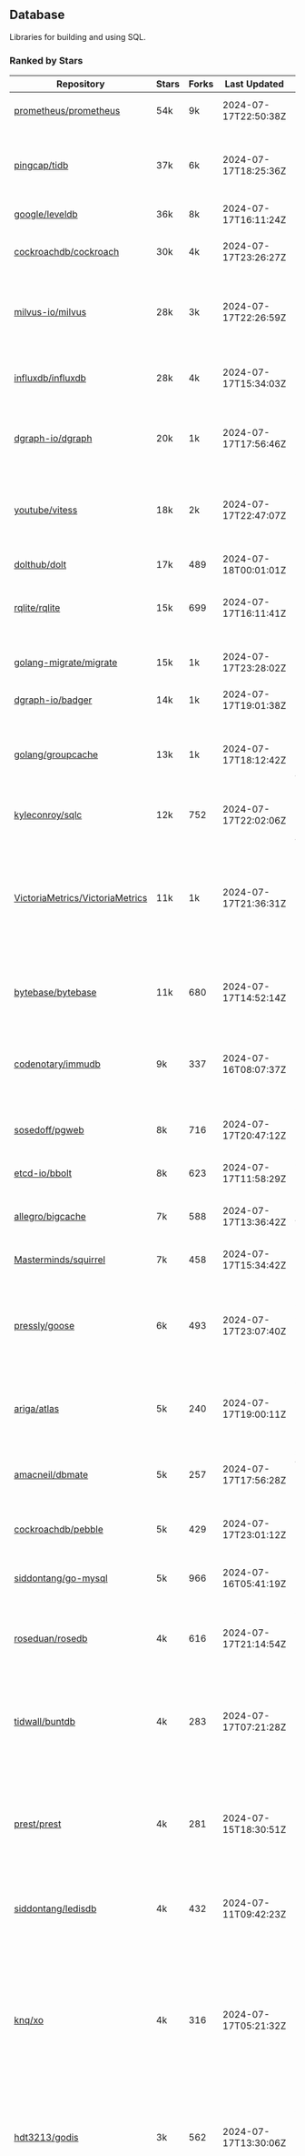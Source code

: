 ## Database

Libraries for building and using SQL.

### Ranked by Stars

| Repository | Stars | Forks | Last Updated | Description | 
|------------|-------|-------|--------------|-------------|
| [prometheus/prometheus](https://github.com/prometheus/prometheus) | 54k | 9k | 2024-07-17T22:50:38Z |  Monitoring system and time series database. |
| [pingcap/tidb](https://github.com/pingcap/tidb) | 37k | 6k | 2024-07-17T18:25:36Z |  TiDB is a distributed SQL database. Inspired by the design of Google F1. |
| [google/leveldb](https://github.com/google/leveldb) | 36k | 8k | 2024-07-17T16:11:24Z | key/value database in Go. |
| [cockroachdb/cockroach](https://github.com/cockroachdb/cockroach) | 30k | 4k | 2024-07-17T23:26:27Z |  Scalable, Geo-Replicated, Transactional Datastore. |
| [milvus-io/milvus](https://github.com/milvus-io/milvus) | 28k | 3k | 2024-07-17T22:26:59Z |  Milvus is a vector database for embedding management, analytics and search. |
| [influxdb/influxdb](https://github.com/influxdb/influxdb) | 28k | 4k | 2024-07-17T15:34:03Z |  Scalable datastore for metrics, events, and real-time analytics. |
| [dgraph-io/dgraph](https://github.com/dgraph-io/dgraph) | 20k | 1k | 2024-07-17T17:56:46Z |  Scalable, Distributed, Low Latency, High Throughput Graph Database. |
| [youtube/vitess](https://github.com/youtube/vitess) | 18k | 2k | 2024-07-17T22:47:07Z |  vitess provides servers and tools which facilitate scaling of MySQL databases for large scale web services. |
| [dolthub/dolt](https://github.com/dolthub/dolt) | 17k | 489 | 2024-07-18T00:01:01Z |  Dolt – It's Git for Data. |
| [rqlite/rqlite](https://github.com/rqlite/rqlite) | 15k | 699 | 2024-07-17T16:11:41Z |  The lightweight, distributed, relational database built on SQLite. |
| [golang-migrate/migrate](https://github.com/golang-migrate/migrate) | 15k | 1k | 2024-07-17T23:28:02Z |  Database migrations. CLI and Golang library. |
| [dgraph-io/badger](https://github.com/dgraph-io/badger) | 14k | 1k | 2024-07-17T19:01:38Z |  Fast key-value store in Go. |
| [golang/groupcache](https://github.com/golang/groupcache) | 13k | 1k | 2024-07-17T18:12:42Z |  Groupcache is a caching and cache-filling library, intended as a replacement for memcached in many cases. |
| [kyleconroy/sqlc](https://github.com/kyleconroy/sqlc) | 12k | 752 | 2024-07-17T22:02:06Z |  Generate type-safe code from SQL. |
| [VictoriaMetrics/VictoriaMetrics](https://github.com/VictoriaMetrics/VictoriaMetrics) | 11k | 1k | 2024-07-17T21:36:31Z |  fast, resource-effective and scalable open source time series database. May be used as long-term remote storage for Prometheus. Supports PromQL. |
| [bytebase/bytebase](https://github.com/bytebase/bytebase) | 11k | 680 | 2024-07-17T14:52:14Z |  Safe database schema change and version control for DevOps teams. |
| [codenotary/immudb](https://github.com/codenotary/immudb) | 9k | 337 | 2024-07-16T08:07:37Z |  immudb is a lightweight, high-speed immutable database for systems and applications written in Go. |
| [sosedoff/pgweb](https://github.com/sosedoff/pgweb) | 8k | 716 | 2024-07-17T20:47:12Z |  Web-based PostgreSQL database browser. |
| [etcd-io/bbolt](https://github.com/etcd-io/bbolt) | 8k | 623 | 2024-07-17T11:58:29Z |  An embedded key/value database for Go. |
| [allegro/bigcache](https://github.com/allegro/bigcache) | 7k | 588 | 2024-07-17T13:36:42Z |  Efficient key/value cache for gigabytes of data. |
| [Masterminds/squirrel](https://github.com/Masterminds/squirrel) | 7k | 458 | 2024-07-17T15:34:42Z |  Go library that helps you build SQL queries. |
| [pressly/goose](https://github.com/pressly/goose) | 6k | 493 | 2024-07-17T23:07:40Z |  Database migration tool. You can manage your database's evolution by creating incremental SQL or Go scripts. |
| [ariga/atlas](https://github.com/ariga/atlas) | 5k | 240 | 2024-07-17T19:00:11Z |  A Database Toolkit. A CLI designed to help companies better work with their data. |
| [amacneil/dbmate](https://github.com/amacneil/dbmate) | 5k | 257 | 2024-07-17T17:56:28Z |  A lightweight, framework-agnostic database migration tool. |
| [cockroachdb/pebble](https://github.com/cockroachdb/pebble) | 5k | 429 | 2024-07-17T23:01:12Z |  RocksDB/LevelDB inspired key-value database in Go. |
| [siddontang/go-mysql](https://github.com/siddontang/go-mysql) | 5k | 966 | 2024-07-16T05:41:19Z |  Go toolset to handle MySQL protocol and replication. |
| [roseduan/rosedb](https://github.com/roseduan/rosedb) | 4k | 616 | 2024-07-17T21:14:54Z |  An embedded k-v database based on LSM+WAL, supports string, list, hash, set, zset. |
| [tidwall/buntdb](https://github.com/tidwall/buntdb) | 4k | 283 | 2024-07-17T07:21:28Z |  Fast, embeddable, in-memory key/value database for Go with custom indexing and spatial support. |
| [prest/prest](https://github.com/prest/prest) | 4k | 281 | 2024-07-15T18:30:51Z |  Simplify and accelerate development, ⚡ instant, realtime, high-performance on any Postgres application, existing or new. |
| [siddontang/ledisdb](https://github.com/siddontang/ledisdb) | 4k | 432 | 2024-07-11T09:42:23Z |  Ledisdb is a high performance NoSQL like Redis based on LevelDB. |
| [knq/xo](https://github.com/knq/xo) | 4k | 316 | 2024-07-17T05:21:32Z |  Generate idiomatic Go code for databases based on existing schema definitions or custom queries supporting PostgreSQL, MySQL, SQLite, Oracle, and Microsoft SQL Server. |
| [hdt3213/godis](https://github.com/hdt3213/godis) | 3k | 562 | 2024-07-17T13:30:06Z |  A Golang implemented high-performance Redis server and cluster. |
| [xujiajun/nutsdb](https://github.com/xujiajun/nutsdb) | 3k | 330 | 2024-07-17T17:49:18Z |  Nutsdb is a simple, fast, embeddable, persistent key/value store written in pure Go. It supports fully serializable transactions and many data structures such as list, set, sorted set. |
| [rubenv/sql-migrate](https://github.com/rubenv/sql-migrate) | 3k | 268 | 2024-07-17T19:52:16Z |  Database migration tool. Allows embedding migrations into the application using go-bindata. |
| [lindb/lindb](https://github.com/lindb/lindb) | 3k | 278 | 2024-07-17T21:14:21Z |  LinDB is a scalable, high performance, high availability distributed time series database. |
| [HouzuoGuo/tiedot](https://github.com/HouzuoGuo/tiedot) | 3k | 260 | 2024-07-10T01:36:43Z |  Your NoSQL database powered by Golang. |
| [bluele/gcache](https://github.com/bluele/gcache) | 3k | 268 | 2024-07-17T03:40:40Z |  Cache library with support for expirable Cache, LFU, LRU and ARC. |
| [eko/gocache](https://github.com/eko/gocache) | 2k | 193 | 2024-07-15T02:04:27Z |  A complete Go cache library with multiple stores (memory, memcache, redis, ...), chainable, loadable, metrics cache and more. |
| [doug-martin/goqu](https://github.com/doug-martin/goqu) | 2k | 204 | 2024-07-17T14:32:10Z |  Idiomatic SQL builder and query library. |
| [go-jet/jet](https://github.com/go-jet/jet) | 2k | 112 | 2024-07-17T05:29:04Z |  Framework for writing type-safe SQL queries in Go, with ability to easily convert database query result into desired arbitrary object structure. |
| [muesli/cache2go](https://github.com/muesli/cache2go) | 2k | 517 | 2024-07-15T05:17:12Z |  In-memory key:value cache which supports automatic invalidation based on timeouts. |
| [VictoriaMetrics/fastcache](https://github.com/VictoriaMetrics/fastcache) | 2k | 175 | 2024-07-16T09:31:46Z |  fast thread-safe inmemory cache for big number of entries. Minimizes GC overhead. |
| [flower-corp/lotusdb](https://github.com/flower-corp/lotusdb) | 2k | 176 | 2024-07-15T19:22:02Z |  Fast k/v database compatible with lsm and b+tree. |
| [didi/gendry](https://github.com/didi/gendry) | 2k | 191 | 2024-07-16T02:21:55Z |  Non-invasive SQL builder and powerful data binder. |
| [maypok86/otter](https://github.com/maypok86/otter) | 2k | 38 | 2024-07-17T18:39:51Z |  A high performance lockless cache for Go. Many times faster than Ristretto and friends. |
| [CovenantSQL/CovenantSQL](https://github.com/CovenantSQL/CovenantSQL) | 1k | 149 | 2024-07-13T09:31:36Z |  CovenantSQL is a SQL database on blockchain. |
| [kelindar/column](https://github.com/kelindar/column) | 1k | 56 | 2024-07-14T05:37:55Z |  High-performance, columnar, embeddable in-memory store with bitmap indexing and transactions. |
| [peterbourgon/diskv](https://github.com/peterbourgon/diskv) | 1k | 103 | 2024-07-16T06:42:31Z |  Home-grown disk-backed key-value store. |
| [akrylysov/pogreb](https://github.com/akrylysov/pogreb) | 1k | 90 | 2024-07-17T17:07:29Z |  Embedded key-value store for read-heavy workloads. |
| [skeema/skeema](https://github.com/skeema/skeema) | 1k | 103 | 2024-07-16T15:35:38Z |  Pure-SQL schema management system for MySQL, with support for sharding and external online schema change tools. |
| [Vertamedia/chproxy](https://github.com/Vertamedia/chproxy) | 1k | 256 | 2024-07-12T11:17:03Z |  HTTP proxy for ClickHouse database. |
| [paranoidguy/databunker](https://github.com/paranoidguy/databunker) | 1k | 72 | 2024-07-16T20:49:52Z |  Personally identifiable information (PII) storage service built to comply with GDPR and CCPA. |
| [objectbox/objectbox-go](https://github.com/objectbox/objectbox-go) | 1k | 46 | 2024-07-14T23:37:35Z |  High-performance embedded Object Database (NoSQL) with Go API. |
| [cybertec-postgresql/pg_timetable](https://github.com/cybertec-postgresql/pg_timetable) | 1k | 65 | 2024-07-12T03:45:07Z |  Advanced scheduling for PostgreSQL. |
| [go-gormigrate/gormigrate](https://github.com/go-gormigrate/gormigrate) | 1k | 95 | 2024-07-12T02:53:10Z |  Database schema migration helper for Gorm ORM. |
| [krotik/eliasdb](https://github.com/krotik/eliasdb) | 994 | 49 | 2024-07-13T11:04:11Z |  Dependency-free, transactional graph database with REST API, phrase search and SQL-like query language. |
| [linkedin/goavro](https://github.com/linkedin/goavro) | 964 | 217 | 2024-07-04T15:00:44Z |  A Go package that encodes and decodes Avro data. |
| [couchbase/moss](https://github.com/couchbase/moss) | 950 | 59 | 2024-06-21T12:37:13Z |  Moss is a simple LSM key-value storage engine written in 100% Go. |
| [jellydator/ttlcache](https://github.com/jellydator/ttlcache) | 888 | 114 | 2024-07-17T02:15:37Z |  An in-memory cache with item expiration and generics. |
| [gchaincl/dotsql](https://github.com/gchaincl/dotsql) | 728 | 53 | 2024-07-17T18:04:00Z |  Go library that helps you keep sql files in one place and use them with ease. |
| [ostafen/clover](https://github.com/ostafen/clover) | 632 | 54 | 2024-07-17T18:22:02Z |  A lightweight document-oriented NoSQL database written in pure Golang. |
| [go-ozzo/ozzo-dbx](https://github.com/go-ozzo/ozzo-dbx) | 630 | 85 | 2024-07-17T08:37:27Z |  Powerful data retrieval methods as well as DB-agnostic query building capabilities. |
| [nikepan/clickhouse-bulk](https://github.com/nikepan/clickhouse-bulk) | 468 | 87 | 2024-07-02T11:37:55Z |  Collects small inserts and sends big requests to ClickHouse servers. |
| [jmhodges/levigo](https://github.com/jmhodges/levigo) | 414 | 90 | 2024-06-20T01:42:34Z |  Levigo is a Go wrapper for LevelDB. |
| [rocketlaunchr/dbq](https://github.com/rocketlaunchr/dbq) | 398 | 21 | 2024-07-11T11:29:22Z |  Zero boilerplate database operations for Go. |
| [lqs/sqlingo](https://github.com/lqs/sqlingo) | 388 | 28 | 2024-07-15T07:14:12Z |  A lightweight DSL to build SQL in Go. |
| [recoilme/pudge](https://github.com/recoilme/pudge) | 366 | 35 | 2024-06-17T11:20:39Z |  Fast and simple key/value store written using Go's standard library. |
| [HDT3213/rdb](https://github.com/HDT3213/rdb) | 364 | 75 | 2024-07-16T11:18:42Z |  Redis RDB file parser for secondary development and memory analysis. |
| [faabiosr/cachego](https://github.com/faabiosr/cachego) | 361 | 24 | 2024-07-16T08:25:20Z |  Golang Cache component for multiple drivers. |
| [elgris/sqrl](https://github.com/elgris/sqrl) | 272 | 38 | 2024-06-21T11:43:40Z |  SQL query builder, fork of Squirrel with improved performance. |
| [chrislusf/vasto](https://github.com/chrislusf/vasto) | 260 | 30 | 2024-07-09T09:50:31Z |  A distributed high-performance key-value store. On Disk. Eventual consistent. HA. Able to grow or shrink without service interruption. |
| [Yiling-J/theine-go](https://github.com/Yiling-J/theine-go) | 241 | 13 | 2024-07-12T10:10:50Z |  High performance, near optimal in-memory cache with proactive TTL expiration and generics. |
| [creativecreature/sturdyc](https://github.com/creativecreature/sturdyc) | 230 | 7 | 2024-07-17T04:21:47Z |  A caching library with advanced concurrency features designed to make I/O heavy applications robust and highly performant. |
| [EchoVault/EchoVault](https://github.com/EchoVault/EchoVault) | 219 | 13 | 2024-07-17T07:08:40Z |  Embeddable Distributed in-memory data store compatible with Redis clients. |
| [dtm-labs/dtf](https://github.com/dtm-labs/dtf) | 212 | 30 | 2024-07-17T03:52:37Z |  A distributed transaction manager. Support XA, TCC, SAGA, Reliable Messages. |
| [fern4lvarez/piladb](https://github.com/fern4lvarez/piladb) | 205 | 22 | 2024-06-20T01:42:37Z |  Lightweight RESTful database engine based on stack data structures. |
| [wesql/wescale](https://github.com/wesql/wescale) | 196 | 8 | 2024-07-17T03:04:25Z |  WeScale is a database proxy designed to enhance the scalability, performance, security, and resilience of your applications. |
| [bokwoon95/go-structured-query](https://github.com/bokwoon95/go-structured-query) | 195 | 11 | 2023-12-04T23:16:41Z |  Type-safe SQL builder and struct mapper for Go. |
| [knocknote/octillery](https://github.com/knocknote/octillery) | 191 | 30 | 2024-06-10T05:18:59Z |  Go package for sharding databases ( Supports every ORM or raw SQL ). |
| [akyoto/cache](https://github.com/akyoto/cache) | 180 | 22 | 2024-07-15T04:13:46Z |  In-memory key:value store with expiration time, 0 dependencies, <100 LoC, 100% coverage. |
| [lopezator/migrator](https://github.com/lopezator/migrator) | 168 | 18 | 2024-07-11T02:39:54Z |  Dead simple Go database migration library. |
| [arthurkushman/buildsqlx](https://github.com/arthurkushman/buildsqlx) | 162 | 16 | 2024-07-17T06:54:25Z |  Go database query builder library for PostgreSQL. |
| [amit-davidson/LibraDB](https://github.com/amit-davidson/LibraDB) | 156 | 21 | 2024-07-11T20:44:33Z |  LibraDB is a simple database with less than 1000 lines of code for learning. |
| [iwanbk/bcache](https://github.com/iwanbk/bcache) | 150 | 18 | 2024-07-16T07:05:54Z |  Eventually consistent distributed in-memory cache Go library. |
| [GuiaBolso/darwin](https://github.com/GuiaBolso/darwin) | 145 | 34 | 2024-06-20T01:43:38Z |  Database schema evolution library for Go. |
| [leporo/sqlf](https://github.com/leporo/sqlf) | 141 | 14 | 2024-05-24T08:11:15Z |  Fast SQL query builder. |
| [rocketlaunchr/remember-go](https://github.com/rocketlaunchr/remember-go) | 138 | 8 | 2024-04-27T23:46:36Z |  A universal interface for caching slow database queries (backed by redis, memcached, ristretto, or in-memory). |
| [nullism/bqb](https://github.com/nullism/bqb) | 136 | 10 | 2024-07-05T14:27:07Z |  Lightweight and easy to learn query builder. |
| [viney-shih/go-cache](https://github.com/viney-shih/go-cache) | 135 | 9 | 2024-07-07T22:19:07Z |  A flexible multi-layer Go caching library to deal with in-memory and shared cache by adopting Cache-Aside pattern. |
| [galeone/igor](https://github.com/galeone/igor) | 125 | 4 | 2024-06-20T01:44:49Z |  Abstraction layer for PostgreSQL that supports advanced functionality and uses gorm-like syntax. |
| [elastic/go-freelru](https://github.com/elastic/go-freelru) | 124 | 9 | 2024-07-17T13:59:09Z | A GC-less, fast and generic LRU hashmap library with optional locking, sharding, eviction and expiration. |
| [erni27/imcache](https://github.com/erni27/imcache) | 119 | 4 | 2024-07-06T00:24:01Z |  A generic in-memory cache Go library. It supports expiration, sliding expiration, max entries limit, eviction callbacks and sharding. |
| [unit-io/unitdb](https://github.com/unit-io/unitdb) | 118 | 10 | 2024-05-03T13:01:20Z |  Fast timeseries database for IoT, realtime messaging applications. Access unitdb with pubsub over tcp or websocket using github.com/unit-io/unitd application. |
| [sj14/dbbench](https://github.com/sj14/dbbench) | 98 | 17 | 2024-07-10T13:43:30Z |  Database benchmarking tool with support for several databases and scripts. |
| [OrlovEvgeny/go-mcache](https://github.com/OrlovEvgeny/go-mcache) | 95 | 16 | 2024-06-11T21:37:28Z |  Fast in-memory key:value store/cache library. Pointer caches. |
| [sunary/sqlize](https://github.com/sunary/sqlize) | 92 | 11 | 2024-07-13T20:08:16Z |  Database migration generator. Allows generate sql migration from model and existing sql by differ them. |
| [jameycribbs/hare](https://github.com/jameycribbs/hare) | 91 | 10 | 2024-06-26T13:47:15Z |  A simple database management system that stores each table as a text file of line-delimited JSON. |
| [cristalhq/builq](https://github.com/cristalhq/builq) | 89 | 3 | 2024-05-08T10:43:34Z |  Easily build SQL queries in Go. |
| [robinjoseph08/go-pg-migrations](https://github.com/robinjoseph08/go-pg-migrations) | 84 | 22 | 2024-01-08T01:51:54Z |  A Go package to help write migrations with go-pg/pg. |
| [zekroTJA/timedmap](https://github.com/zekroTJA/timedmap) | 70 | 10 | 2024-05-10T07:40:51Z |  Map with expiring key-value pairs. |
| [liweiyi88/onedump](https://github.com/liweiyi88/onedump) | 68 | 7 | 2024-07-09T08:09:29Z |  Database backup from different drivers to different destinations with one command and configuration. |
| [jamf/regatta](https://github.com/jamf/regatta) | 64 | 5 | 2024-07-16T11:54:14Z |  Fast, simple, geo-distributed KV store built for cloud native era. |
| [codingsince1985/couchcache](https://github.com/codingsince1985/couchcache) | 63 | 7 | 2024-07-09T09:49:00Z |  RESTful caching micro-service backed by Couchbase server. |
| [xujiajun/godbal](https://github.com/xujiajun/godbal) | 59 | 29 | 2024-02-03T19:00:49Z |  Database Abstraction Layer (dbal) for go. Support SQL builder and get result easily. |
| [khezen/avro](https://github.com/khezen/avro) | 45 | 10 | 2024-07-15T11:24:56Z |  Discover SQL schemas and convert them to AVRO schemas. Query SQL records into AVRO bytes. |
| [oaStuff/clusteredBigCache](https://github.com/oaStuff/clusteredBigCache) | 44 | 5 | 2023-11-01T01:52:19Z |  BigCache with clustering support and individual item expiration. |
| [claygod/coffer](https://github.com/claygod/coffer) | 38 | 5 | 2024-07-11T12:33:34Z |  Simple ACID key-value database that supports transactions. |
| [floatdrop/2q](https://github.com/floatdrop/2q) | 37 | 4 | 2024-06-13T01:08:39Z |  2Q in-memory cache implementation. |
| [HnH/qry](https://github.com/HnH/qry) | 35 | 6 | 2024-02-27T10:37:40Z |  Tool that generates constants from files with raw SQL queries. |
| [hexdigest/prep](https://github.com/hexdigest/prep) | 32 | 5 | 2024-03-07T22:59:58Z |  Use prepared SQL statements without changing your code. |
| [adlio/schema](https://github.com/adlio/schema) | 31 | 3 | 2024-06-05T09:08:59Z |  Library to embed schema migrations for database/sql-compatible databases inside your Go binaries. |
| [twharmon/gosql](https://github.com/twharmon/gosql) | 30 | 2 | 2024-02-02T19:53:16Z |  SQL Query builder with better null values support. |
| [RichardKnop/go-fixtures](https://github.com/RichardKnop/go-fixtures) | 29 | 11 | 2024-06-23T17:52:00Z |  Django style fixtures for Golang's excellent built-in database/sql library. |
| [larapulse/migrator](https://github.com/larapulse/migrator) | 25 | 4 | 2024-05-19T07:31:13Z |  MySQL database migrator designed to run migrations to your features and manage database schema update with intuitive go code. |
| [codingconcepts/dg](https://github.com/codingconcepts/dg) | 25 | 3 | 2024-07-17T08:16:28Z |  A fast data generator that produces CSV files from generated relational data. |
| [bartventer/gorm-multitenancy](https://github.com/bartventer/gorm-multitenancy) | 21 | 2 | 2024-07-12T07:17:30Z |  Multi-tenancy support for GORM managed databases. |
| [rafaeljesus/tempdb](https://github.com/rafaeljesus/tempdb) | 19 | 3 | 2024-04-18T14:17:05Z |  Key-value store for temporary items. |
| [andizzle/rwdb](https://github.com/andizzle/rwdb) | 18 | 2 | 2023-05-02T21:55:01Z |  rwdb provides read replica capability for multiple database servers setup. |
| [motrboat/hotcoal](https://github.com/motrboat/hotcoal) | 16 | 1 | 2024-05-17T20:58:00Z |  Secure your handcrafted SQL against injection. |
| [muir/libschema](https://github.com/muir/libschema) | 14 | 5 | 2024-01-14T00:02:24Z |  Define your migrations separately in each library. Migrations for open source libraries. MySQL & PostgreSQL. |
| [mdaliyan/icache](https://github.com/mdaliyan/icache) | 13 | 2 | 2024-06-10T09:26:56Z |  A High Performance, Generic, thread-safe, zero-dependency cache package. |
| [Kachit/gorm-seeder](https://github.com/Kachit/gorm-seeder) | 13 | 1 | 2024-01-30T11:33:09Z |  Simple database seeder for Gorm ORM. |
| [pupizoid/ormlite](https://github.com/pupizoid/ormlite) | 13 | 3 | 2024-03-06T20:01:55Z |  Lightweight package containing some ORM-like features and helpers for sqlite databases. |
| [ulovecode/gdcache](https://github.com/ulovecode/gdcache) | 12 | 2 | 2024-01-18T05:02:20Z |  A pure non-intrusive cache library implemented by golang, you can use it to implement your own distributed cache. |
| [twharmon/dynago](https://github.com/twharmon/dynago) | 12 | 0 | 2024-03-26T11:56:26Z |  Simplify working with AWS DynamoDB. |
| [lawzava/go-pg-migrate](https://github.com/lawzava/go-pg-migrate) | 10 | 3 | 2024-01-24T05:10:53Z |  CLI-friendly package for go-pg migrations management. |
| [no-src/nscache](https://github.com/no-src/nscache) | 10 | 0 | 2024-07-02T05:54:19Z |  A Go caching framework that supports multiple data source drivers. |
| [oracle/coherence-go-client](https://github.com/oracle/coherence-go-client) | 9 | 3 | 2024-07-17T02:42:18Z |  Full implementation of Oracle Coherence cache API for Go applications using gRPC as network transport. |
| [cheshir/ttlcache](https://github.com/cheshir/ttlcache) | 9 | 8 | 2023-03-26T17:03:11Z |  In-memory key value storage with TTL for each record. |
| [rafaelespinoza/godfish](https://github.com/rafaelespinoza/godfish) | 7 | 1 | 2024-07-17T00:46:05Z |  Database migration manager, works with native query language. Support for cassandra, mysql, postgres, sqlite3. |
| [go-the-way/sg](https://github.com/go-the-way/sg) | 6 | 0 | 2024-05-10T21:55:52Z |  A SQL Gen for generating standard SQLs(supports: CRUD) written in Go. |
| [yuseferi/gocache](https://github.com/yuseferi/gocache) | 5 | 0 | 2024-01-07T00:34:13Z |  A data race free Go ache library with high performance and auto pruge functionality |
| [/](https://github.com/gobuffalo/pop/tree/master/soda) | 0 | 0 | 0001-01-01T00:00:00Z |  Database migration, creation, ORM, etc... for MySQL, PostgreSQL, and SQLite. |

### Ranked by Forks

| Repository | Stars | Forks | Last Updated | Description | 
|------------|-------|-------|--------------|-------------|
| [prometheus/prometheus](https://github.com/prometheus/prometheus) | 54k | 9k | 2024-07-17T22:50:38Z |  Monitoring system and time series database. |
| [google/leveldb](https://github.com/google/leveldb) | 36k | 8k | 2024-07-17T16:11:24Z | key/value database in Go. |
| [pingcap/tidb](https://github.com/pingcap/tidb) | 37k | 6k | 2024-07-17T18:25:36Z |  TiDB is a distributed SQL database. Inspired by the design of Google F1. |
| [cockroachdb/cockroach](https://github.com/cockroachdb/cockroach) | 30k | 4k | 2024-07-17T23:26:27Z |  Scalable, Geo-Replicated, Transactional Datastore. |
| [influxdb/influxdb](https://github.com/influxdb/influxdb) | 28k | 4k | 2024-07-17T15:34:03Z |  Scalable datastore for metrics, events, and real-time analytics. |
| [milvus-io/milvus](https://github.com/milvus-io/milvus) | 28k | 3k | 2024-07-17T22:26:59Z |  Milvus is a vector database for embedding management, analytics and search. |
| [youtube/vitess](https://github.com/youtube/vitess) | 18k | 2k | 2024-07-17T22:47:07Z |  vitess provides servers and tools which facilitate scaling of MySQL databases for large scale web services. |
| [dgraph-io/dgraph](https://github.com/dgraph-io/dgraph) | 20k | 1k | 2024-07-17T17:56:46Z |  Scalable, Distributed, Low Latency, High Throughput Graph Database. |
| [golang/groupcache](https://github.com/golang/groupcache) | 13k | 1k | 2024-07-17T18:12:42Z |  Groupcache is a caching and cache-filling library, intended as a replacement for memcached in many cases. |
| [golang-migrate/migrate](https://github.com/golang-migrate/migrate) | 15k | 1k | 2024-07-17T23:28:02Z |  Database migrations. CLI and Golang library. |
| [dgraph-io/badger](https://github.com/dgraph-io/badger) | 14k | 1k | 2024-07-17T19:01:38Z |  Fast key-value store in Go. |
| [VictoriaMetrics/VictoriaMetrics](https://github.com/VictoriaMetrics/VictoriaMetrics) | 11k | 1k | 2024-07-17T21:36:31Z |  fast, resource-effective and scalable open source time series database. May be used as long-term remote storage for Prometheus. Supports PromQL. |
| [siddontang/go-mysql](https://github.com/siddontang/go-mysql) | 5k | 966 | 2024-07-16T05:41:19Z |  Go toolset to handle MySQL protocol and replication. |
| [kyleconroy/sqlc](https://github.com/kyleconroy/sqlc) | 12k | 752 | 2024-07-17T22:02:06Z |  Generate type-safe code from SQL. |
| [sosedoff/pgweb](https://github.com/sosedoff/pgweb) | 8k | 716 | 2024-07-17T20:47:12Z |  Web-based PostgreSQL database browser. |
| [rqlite/rqlite](https://github.com/rqlite/rqlite) | 15k | 699 | 2024-07-17T16:11:41Z |  The lightweight, distributed, relational database built on SQLite. |
| [bytebase/bytebase](https://github.com/bytebase/bytebase) | 11k | 680 | 2024-07-17T14:52:14Z |  Safe database schema change and version control for DevOps teams. |
| [etcd-io/bbolt](https://github.com/etcd-io/bbolt) | 8k | 623 | 2024-07-17T11:58:29Z |  An embedded key/value database for Go. |
| [roseduan/rosedb](https://github.com/roseduan/rosedb) | 4k | 616 | 2024-07-17T21:14:54Z |  An embedded k-v database based on LSM+WAL, supports string, list, hash, set, zset. |
| [allegro/bigcache](https://github.com/allegro/bigcache) | 7k | 588 | 2024-07-17T13:36:42Z |  Efficient key/value cache for gigabytes of data. |
| [hdt3213/godis](https://github.com/hdt3213/godis) | 3k | 562 | 2024-07-17T13:30:06Z |  A Golang implemented high-performance Redis server and cluster. |
| [muesli/cache2go](https://github.com/muesli/cache2go) | 2k | 517 | 2024-07-15T05:17:12Z |  In-memory key:value cache which supports automatic invalidation based on timeouts. |
| [pressly/goose](https://github.com/pressly/goose) | 6k | 493 | 2024-07-17T23:07:40Z |  Database migration tool. You can manage your database's evolution by creating incremental SQL or Go scripts. |
| [dolthub/dolt](https://github.com/dolthub/dolt) | 17k | 489 | 2024-07-18T00:01:01Z |  Dolt – It's Git for Data. |
| [Masterminds/squirrel](https://github.com/Masterminds/squirrel) | 7k | 458 | 2024-07-17T15:34:42Z |  Go library that helps you build SQL queries. |
| [siddontang/ledisdb](https://github.com/siddontang/ledisdb) | 4k | 432 | 2024-07-11T09:42:23Z |  Ledisdb is a high performance NoSQL like Redis based on LevelDB. |
| [cockroachdb/pebble](https://github.com/cockroachdb/pebble) | 5k | 429 | 2024-07-17T23:01:12Z |  RocksDB/LevelDB inspired key-value database in Go. |
| [codenotary/immudb](https://github.com/codenotary/immudb) | 9k | 337 | 2024-07-16T08:07:37Z |  immudb is a lightweight, high-speed immutable database for systems and applications written in Go. |
| [xujiajun/nutsdb](https://github.com/xujiajun/nutsdb) | 3k | 330 | 2024-07-17T17:49:18Z |  Nutsdb is a simple, fast, embeddable, persistent key/value store written in pure Go. It supports fully serializable transactions and many data structures such as list, set, sorted set. |
| [knq/xo](https://github.com/knq/xo) | 4k | 316 | 2024-07-17T05:21:32Z |  Generate idiomatic Go code for databases based on existing schema definitions or custom queries supporting PostgreSQL, MySQL, SQLite, Oracle, and Microsoft SQL Server. |
| [tidwall/buntdb](https://github.com/tidwall/buntdb) | 4k | 283 | 2024-07-17T07:21:28Z |  Fast, embeddable, in-memory key/value database for Go with custom indexing and spatial support. |
| [prest/prest](https://github.com/prest/prest) | 4k | 281 | 2024-07-15T18:30:51Z |  Simplify and accelerate development, ⚡ instant, realtime, high-performance on any Postgres application, existing or new. |
| [lindb/lindb](https://github.com/lindb/lindb) | 3k | 278 | 2024-07-17T21:14:21Z |  LinDB is a scalable, high performance, high availability distributed time series database. |
| [rubenv/sql-migrate](https://github.com/rubenv/sql-migrate) | 3k | 268 | 2024-07-17T19:52:16Z |  Database migration tool. Allows embedding migrations into the application using go-bindata. |
| [bluele/gcache](https://github.com/bluele/gcache) | 3k | 268 | 2024-07-17T03:40:40Z |  Cache library with support for expirable Cache, LFU, LRU and ARC. |
| [HouzuoGuo/tiedot](https://github.com/HouzuoGuo/tiedot) | 3k | 260 | 2024-07-10T01:36:43Z |  Your NoSQL database powered by Golang. |
| [amacneil/dbmate](https://github.com/amacneil/dbmate) | 5k | 257 | 2024-07-17T17:56:28Z |  A lightweight, framework-agnostic database migration tool. |
| [Vertamedia/chproxy](https://github.com/Vertamedia/chproxy) | 1k | 256 | 2024-07-12T11:17:03Z |  HTTP proxy for ClickHouse database. |
| [ariga/atlas](https://github.com/ariga/atlas) | 5k | 240 | 2024-07-17T19:00:11Z |  A Database Toolkit. A CLI designed to help companies better work with their data. |
| [linkedin/goavro](https://github.com/linkedin/goavro) | 964 | 217 | 2024-07-04T15:00:44Z |  A Go package that encodes and decodes Avro data. |
| [doug-martin/goqu](https://github.com/doug-martin/goqu) | 2k | 204 | 2024-07-17T14:32:10Z |  Idiomatic SQL builder and query library. |
| [eko/gocache](https://github.com/eko/gocache) | 2k | 193 | 2024-07-15T02:04:27Z |  A complete Go cache library with multiple stores (memory, memcache, redis, ...), chainable, loadable, metrics cache and more. |
| [didi/gendry](https://github.com/didi/gendry) | 2k | 191 | 2024-07-16T02:21:55Z |  Non-invasive SQL builder and powerful data binder. |
| [flower-corp/lotusdb](https://github.com/flower-corp/lotusdb) | 2k | 176 | 2024-07-15T19:22:02Z |  Fast k/v database compatible with lsm and b+tree. |
| [VictoriaMetrics/fastcache](https://github.com/VictoriaMetrics/fastcache) | 2k | 175 | 2024-07-16T09:31:46Z |  fast thread-safe inmemory cache for big number of entries. Minimizes GC overhead. |
| [CovenantSQL/CovenantSQL](https://github.com/CovenantSQL/CovenantSQL) | 1k | 149 | 2024-07-13T09:31:36Z |  CovenantSQL is a SQL database on blockchain. |
| [jellydator/ttlcache](https://github.com/jellydator/ttlcache) | 888 | 114 | 2024-07-17T02:15:37Z |  An in-memory cache with item expiration and generics. |
| [go-jet/jet](https://github.com/go-jet/jet) | 2k | 112 | 2024-07-17T05:29:04Z |  Framework for writing type-safe SQL queries in Go, with ability to easily convert database query result into desired arbitrary object structure. |
| [peterbourgon/diskv](https://github.com/peterbourgon/diskv) | 1k | 103 | 2024-07-16T06:42:31Z |  Home-grown disk-backed key-value store. |
| [skeema/skeema](https://github.com/skeema/skeema) | 1k | 103 | 2024-07-16T15:35:38Z |  Pure-SQL schema management system for MySQL, with support for sharding and external online schema change tools. |
| [go-gormigrate/gormigrate](https://github.com/go-gormigrate/gormigrate) | 1k | 95 | 2024-07-12T02:53:10Z |  Database schema migration helper for Gorm ORM. |
| [jmhodges/levigo](https://github.com/jmhodges/levigo) | 414 | 90 | 2024-06-20T01:42:34Z |  Levigo is a Go wrapper for LevelDB. |
| [akrylysov/pogreb](https://github.com/akrylysov/pogreb) | 1k | 90 | 2024-07-17T17:07:29Z |  Embedded key-value store for read-heavy workloads. |
| [nikepan/clickhouse-bulk](https://github.com/nikepan/clickhouse-bulk) | 468 | 87 | 2024-07-02T11:37:55Z |  Collects small inserts and sends big requests to ClickHouse servers. |
| [go-ozzo/ozzo-dbx](https://github.com/go-ozzo/ozzo-dbx) | 630 | 85 | 2024-07-17T08:37:27Z |  Powerful data retrieval methods as well as DB-agnostic query building capabilities. |
| [HDT3213/rdb](https://github.com/HDT3213/rdb) | 364 | 75 | 2024-07-16T11:18:42Z |  Redis RDB file parser for secondary development and memory analysis. |
| [paranoidguy/databunker](https://github.com/paranoidguy/databunker) | 1k | 72 | 2024-07-16T20:49:52Z |  Personally identifiable information (PII) storage service built to comply with GDPR and CCPA. |
| [cybertec-postgresql/pg_timetable](https://github.com/cybertec-postgresql/pg_timetable) | 1k | 65 | 2024-07-12T03:45:07Z |  Advanced scheduling for PostgreSQL. |
| [couchbase/moss](https://github.com/couchbase/moss) | 950 | 59 | 2024-06-21T12:37:13Z |  Moss is a simple LSM key-value storage engine written in 100% Go. |
| [kelindar/column](https://github.com/kelindar/column) | 1k | 56 | 2024-07-14T05:37:55Z |  High-performance, columnar, embeddable in-memory store with bitmap indexing and transactions. |
| [ostafen/clover](https://github.com/ostafen/clover) | 632 | 54 | 2024-07-17T18:22:02Z |  A lightweight document-oriented NoSQL database written in pure Golang. |
| [gchaincl/dotsql](https://github.com/gchaincl/dotsql) | 728 | 53 | 2024-07-17T18:04:00Z |  Go library that helps you keep sql files in one place and use them with ease. |
| [krotik/eliasdb](https://github.com/krotik/eliasdb) | 994 | 49 | 2024-07-13T11:04:11Z |  Dependency-free, transactional graph database with REST API, phrase search and SQL-like query language. |
| [objectbox/objectbox-go](https://github.com/objectbox/objectbox-go) | 1k | 46 | 2024-07-14T23:37:35Z |  High-performance embedded Object Database (NoSQL) with Go API. |
| [elgris/sqrl](https://github.com/elgris/sqrl) | 272 | 38 | 2024-06-21T11:43:40Z |  SQL query builder, fork of Squirrel with improved performance. |
| [maypok86/otter](https://github.com/maypok86/otter) | 2k | 38 | 2024-07-17T18:39:51Z |  A high performance lockless cache for Go. Many times faster than Ristretto and friends. |
| [recoilme/pudge](https://github.com/recoilme/pudge) | 366 | 35 | 2024-06-17T11:20:39Z |  Fast and simple key/value store written using Go's standard library. |
| [GuiaBolso/darwin](https://github.com/GuiaBolso/darwin) | 145 | 34 | 2024-06-20T01:43:38Z |  Database schema evolution library for Go. |
| [chrislusf/vasto](https://github.com/chrislusf/vasto) | 260 | 30 | 2024-07-09T09:50:31Z |  A distributed high-performance key-value store. On Disk. Eventual consistent. HA. Able to grow or shrink without service interruption. |
| [dtm-labs/dtf](https://github.com/dtm-labs/dtf) | 212 | 30 | 2024-07-17T03:52:37Z |  A distributed transaction manager. Support XA, TCC, SAGA, Reliable Messages. |
| [knocknote/octillery](https://github.com/knocknote/octillery) | 191 | 30 | 2024-06-10T05:18:59Z |  Go package for sharding databases ( Supports every ORM or raw SQL ). |
| [xujiajun/godbal](https://github.com/xujiajun/godbal) | 59 | 29 | 2024-02-03T19:00:49Z |  Database Abstraction Layer (dbal) for go. Support SQL builder and get result easily. |
| [lqs/sqlingo](https://github.com/lqs/sqlingo) | 388 | 28 | 2024-07-15T07:14:12Z |  A lightweight DSL to build SQL in Go. |
| [faabiosr/cachego](https://github.com/faabiosr/cachego) | 361 | 24 | 2024-07-16T08:25:20Z |  Golang Cache component for multiple drivers. |
| [robinjoseph08/go-pg-migrations](https://github.com/robinjoseph08/go-pg-migrations) | 84 | 22 | 2024-01-08T01:51:54Z |  A Go package to help write migrations with go-pg/pg. |
| [fern4lvarez/piladb](https://github.com/fern4lvarez/piladb) | 205 | 22 | 2024-06-20T01:42:37Z |  Lightweight RESTful database engine based on stack data structures. |
| [akyoto/cache](https://github.com/akyoto/cache) | 180 | 22 | 2024-07-15T04:13:46Z |  In-memory key:value store with expiration time, 0 dependencies, <100 LoC, 100% coverage. |
| [rocketlaunchr/dbq](https://github.com/rocketlaunchr/dbq) | 398 | 21 | 2024-07-11T11:29:22Z |  Zero boilerplate database operations for Go. |
| [amit-davidson/LibraDB](https://github.com/amit-davidson/LibraDB) | 156 | 21 | 2024-07-11T20:44:33Z |  LibraDB is a simple database with less than 1000 lines of code for learning. |
| [iwanbk/bcache](https://github.com/iwanbk/bcache) | 150 | 18 | 2024-07-16T07:05:54Z |  Eventually consistent distributed in-memory cache Go library. |
| [lopezator/migrator](https://github.com/lopezator/migrator) | 168 | 18 | 2024-07-11T02:39:54Z |  Dead simple Go database migration library. |
| [sj14/dbbench](https://github.com/sj14/dbbench) | 98 | 17 | 2024-07-10T13:43:30Z |  Database benchmarking tool with support for several databases and scripts. |
| [arthurkushman/buildsqlx](https://github.com/arthurkushman/buildsqlx) | 162 | 16 | 2024-07-17T06:54:25Z |  Go database query builder library for PostgreSQL. |
| [OrlovEvgeny/go-mcache](https://github.com/OrlovEvgeny/go-mcache) | 95 | 16 | 2024-06-11T21:37:28Z |  Fast in-memory key:value store/cache library. Pointer caches. |
| [leporo/sqlf](https://github.com/leporo/sqlf) | 141 | 14 | 2024-05-24T08:11:15Z |  Fast SQL query builder. |
| [EchoVault/EchoVault](https://github.com/EchoVault/EchoVault) | 219 | 13 | 2024-07-17T07:08:40Z |  Embeddable Distributed in-memory data store compatible with Redis clients. |
| [Yiling-J/theine-go](https://github.com/Yiling-J/theine-go) | 241 | 13 | 2024-07-12T10:10:50Z |  High performance, near optimal in-memory cache with proactive TTL expiration and generics. |
| [RichardKnop/go-fixtures](https://github.com/RichardKnop/go-fixtures) | 29 | 11 | 2024-06-23T17:52:00Z |  Django style fixtures for Golang's excellent built-in database/sql library. |
| [sunary/sqlize](https://github.com/sunary/sqlize) | 92 | 11 | 2024-07-13T20:08:16Z |  Database migration generator. Allows generate sql migration from model and existing sql by differ them. |
| [bokwoon95/go-structured-query](https://github.com/bokwoon95/go-structured-query) | 195 | 11 | 2023-12-04T23:16:41Z |  Type-safe SQL builder and struct mapper for Go. |
| [zekroTJA/timedmap](https://github.com/zekroTJA/timedmap) | 70 | 10 | 2024-05-10T07:40:51Z |  Map with expiring key-value pairs. |
| [unit-io/unitdb](https://github.com/unit-io/unitdb) | 118 | 10 | 2024-05-03T13:01:20Z |  Fast timeseries database for IoT, realtime messaging applications. Access unitdb with pubsub over tcp or websocket using github.com/unit-io/unitd application. |
| [jameycribbs/hare](https://github.com/jameycribbs/hare) | 91 | 10 | 2024-06-26T13:47:15Z |  A simple database management system that stores each table as a text file of line-delimited JSON. |
| [khezen/avro](https://github.com/khezen/avro) | 45 | 10 | 2024-07-15T11:24:56Z |  Discover SQL schemas and convert them to AVRO schemas. Query SQL records into AVRO bytes. |
| [nullism/bqb](https://github.com/nullism/bqb) | 136 | 10 | 2024-07-05T14:27:07Z |  Lightweight and easy to learn query builder. |
| [elastic/go-freelru](https://github.com/elastic/go-freelru) | 124 | 9 | 2024-07-17T13:59:09Z | A GC-less, fast and generic LRU hashmap library with optional locking, sharding, eviction and expiration. |
| [viney-shih/go-cache](https://github.com/viney-shih/go-cache) | 135 | 9 | 2024-07-07T22:19:07Z |  A flexible multi-layer Go caching library to deal with in-memory and shared cache by adopting Cache-Aside pattern. |
| [wesql/wescale](https://github.com/wesql/wescale) | 196 | 8 | 2024-07-17T03:04:25Z |  WeScale is a database proxy designed to enhance the scalability, performance, security, and resilience of your applications. |
| [cheshir/ttlcache](https://github.com/cheshir/ttlcache) | 9 | 8 | 2023-03-26T17:03:11Z |  In-memory key value storage with TTL for each record. |
| [rocketlaunchr/remember-go](https://github.com/rocketlaunchr/remember-go) | 138 | 8 | 2024-04-27T23:46:36Z |  A universal interface for caching slow database queries (backed by redis, memcached, ristretto, or in-memory). |
| [creativecreature/sturdyc](https://github.com/creativecreature/sturdyc) | 230 | 7 | 2024-07-17T04:21:47Z |  A caching library with advanced concurrency features designed to make I/O heavy applications robust and highly performant. |
| [codingsince1985/couchcache](https://github.com/codingsince1985/couchcache) | 63 | 7 | 2024-07-09T09:49:00Z |  RESTful caching micro-service backed by Couchbase server. |
| [liweiyi88/onedump](https://github.com/liweiyi88/onedump) | 68 | 7 | 2024-07-09T08:09:29Z |  Database backup from different drivers to different destinations with one command and configuration. |
| [HnH/qry](https://github.com/HnH/qry) | 35 | 6 | 2024-02-27T10:37:40Z |  Tool that generates constants from files with raw SQL queries. |
| [hexdigest/prep](https://github.com/hexdigest/prep) | 32 | 5 | 2024-03-07T22:59:58Z |  Use prepared SQL statements without changing your code. |
| [claygod/coffer](https://github.com/claygod/coffer) | 38 | 5 | 2024-07-11T12:33:34Z |  Simple ACID key-value database that supports transactions. |
| [oaStuff/clusteredBigCache](https://github.com/oaStuff/clusteredBigCache) | 44 | 5 | 2023-11-01T01:52:19Z |  BigCache with clustering support and individual item expiration. |
| [jamf/regatta](https://github.com/jamf/regatta) | 64 | 5 | 2024-07-16T11:54:14Z |  Fast, simple, geo-distributed KV store built for cloud native era. |
| [muir/libschema](https://github.com/muir/libschema) | 14 | 5 | 2024-01-14T00:02:24Z |  Define your migrations separately in each library. Migrations for open source libraries. MySQL & PostgreSQL. |
| [larapulse/migrator](https://github.com/larapulse/migrator) | 25 | 4 | 2024-05-19T07:31:13Z |  MySQL database migrator designed to run migrations to your features and manage database schema update with intuitive go code. |
| [floatdrop/2q](https://github.com/floatdrop/2q) | 37 | 4 | 2024-06-13T01:08:39Z |  2Q in-memory cache implementation. |
| [erni27/imcache](https://github.com/erni27/imcache) | 119 | 4 | 2024-07-06T00:24:01Z |  A generic in-memory cache Go library. It supports expiration, sliding expiration, max entries limit, eviction callbacks and sharding. |
| [galeone/igor](https://github.com/galeone/igor) | 125 | 4 | 2024-06-20T01:44:49Z |  Abstraction layer for PostgreSQL that supports advanced functionality and uses gorm-like syntax. |
| [cristalhq/builq](https://github.com/cristalhq/builq) | 89 | 3 | 2024-05-08T10:43:34Z |  Easily build SQL queries in Go. |
| [codingconcepts/dg](https://github.com/codingconcepts/dg) | 25 | 3 | 2024-07-17T08:16:28Z |  A fast data generator that produces CSV files from generated relational data. |
| [pupizoid/ormlite](https://github.com/pupizoid/ormlite) | 13 | 3 | 2024-03-06T20:01:55Z |  Lightweight package containing some ORM-like features and helpers for sqlite databases. |
| [rafaeljesus/tempdb](https://github.com/rafaeljesus/tempdb) | 19 | 3 | 2024-04-18T14:17:05Z |  Key-value store for temporary items. |
| [oracle/coherence-go-client](https://github.com/oracle/coherence-go-client) | 9 | 3 | 2024-07-17T02:42:18Z |  Full implementation of Oracle Coherence cache API for Go applications using gRPC as network transport. |
| [lawzava/go-pg-migrate](https://github.com/lawzava/go-pg-migrate) | 10 | 3 | 2024-01-24T05:10:53Z |  CLI-friendly package for go-pg migrations management. |
| [adlio/schema](https://github.com/adlio/schema) | 31 | 3 | 2024-06-05T09:08:59Z |  Library to embed schema migrations for database/sql-compatible databases inside your Go binaries. |
| [twharmon/gosql](https://github.com/twharmon/gosql) | 30 | 2 | 2024-02-02T19:53:16Z |  SQL Query builder with better null values support. |
| [mdaliyan/icache](https://github.com/mdaliyan/icache) | 13 | 2 | 2024-06-10T09:26:56Z |  A High Performance, Generic, thread-safe, zero-dependency cache package. |
| [ulovecode/gdcache](https://github.com/ulovecode/gdcache) | 12 | 2 | 2024-01-18T05:02:20Z |  A pure non-intrusive cache library implemented by golang, you can use it to implement your own distributed cache. |
| [andizzle/rwdb](https://github.com/andizzle/rwdb) | 18 | 2 | 2023-05-02T21:55:01Z |  rwdb provides read replica capability for multiple database servers setup. |
| [bartventer/gorm-multitenancy](https://github.com/bartventer/gorm-multitenancy) | 21 | 2 | 2024-07-12T07:17:30Z |  Multi-tenancy support for GORM managed databases. |
| [Kachit/gorm-seeder](https://github.com/Kachit/gorm-seeder) | 13 | 1 | 2024-01-30T11:33:09Z |  Simple database seeder for Gorm ORM. |
| [motrboat/hotcoal](https://github.com/motrboat/hotcoal) | 16 | 1 | 2024-05-17T20:58:00Z |  Secure your handcrafted SQL against injection. |
| [rafaelespinoza/godfish](https://github.com/rafaelespinoza/godfish) | 7 | 1 | 2024-07-17T00:46:05Z |  Database migration manager, works with native query language. Support for cassandra, mysql, postgres, sqlite3. |
| [twharmon/dynago](https://github.com/twharmon/dynago) | 12 | 0 | 2024-03-26T11:56:26Z |  Simplify working with AWS DynamoDB. |
| [no-src/nscache](https://github.com/no-src/nscache) | 10 | 0 | 2024-07-02T05:54:19Z |  A Go caching framework that supports multiple data source drivers. |
| [go-the-way/sg](https://github.com/go-the-way/sg) | 6 | 0 | 2024-05-10T21:55:52Z |  A SQL Gen for generating standard SQLs(supports: CRUD) written in Go. |
| [yuseferi/gocache](https://github.com/yuseferi/gocache) | 5 | 0 | 2024-01-07T00:34:13Z |  A data race free Go ache library with high performance and auto pruge functionality |
| [/](https://github.com/gobuffalo/pop/tree/master/soda) | 0 | 0 | 0001-01-01T00:00:00Z |  Database migration, creation, ORM, etc... for MySQL, PostgreSQL, and SQLite. |

### Ranked by Last Updated

| Repository | Stars | Forks | Last Updated | Description | 
|------------|-------|-------|--------------|-------------|
| [dolthub/dolt](https://github.com/dolthub/dolt) | 17k | 489 | 2024-07-18T00:01:01Z |  Dolt – It's Git for Data. |
| [golang-migrate/migrate](https://github.com/golang-migrate/migrate) | 15k | 1k | 2024-07-17T23:28:02Z |  Database migrations. CLI and Golang library. |
| [cockroachdb/cockroach](https://github.com/cockroachdb/cockroach) | 30k | 4k | 2024-07-17T23:26:27Z |  Scalable, Geo-Replicated, Transactional Datastore. |
| [pressly/goose](https://github.com/pressly/goose) | 6k | 493 | 2024-07-17T23:07:40Z |  Database migration tool. You can manage your database's evolution by creating incremental SQL or Go scripts. |
| [cockroachdb/pebble](https://github.com/cockroachdb/pebble) | 5k | 429 | 2024-07-17T23:01:12Z |  RocksDB/LevelDB inspired key-value database in Go. |
| [prometheus/prometheus](https://github.com/prometheus/prometheus) | 54k | 9k | 2024-07-17T22:50:38Z |  Monitoring system and time series database. |
| [youtube/vitess](https://github.com/youtube/vitess) | 18k | 2k | 2024-07-17T22:47:07Z |  vitess provides servers and tools which facilitate scaling of MySQL databases for large scale web services. |
| [milvus-io/milvus](https://github.com/milvus-io/milvus) | 28k | 3k | 2024-07-17T22:26:59Z |  Milvus is a vector database for embedding management, analytics and search. |
| [kyleconroy/sqlc](https://github.com/kyleconroy/sqlc) | 12k | 752 | 2024-07-17T22:02:06Z |  Generate type-safe code from SQL. |
| [VictoriaMetrics/VictoriaMetrics](https://github.com/VictoriaMetrics/VictoriaMetrics) | 11k | 1k | 2024-07-17T21:36:31Z |  fast, resource-effective and scalable open source time series database. May be used as long-term remote storage for Prometheus. Supports PromQL. |
| [roseduan/rosedb](https://github.com/roseduan/rosedb) | 4k | 616 | 2024-07-17T21:14:54Z |  An embedded k-v database based on LSM+WAL, supports string, list, hash, set, zset. |
| [lindb/lindb](https://github.com/lindb/lindb) | 3k | 278 | 2024-07-17T21:14:21Z |  LinDB is a scalable, high performance, high availability distributed time series database. |
| [sosedoff/pgweb](https://github.com/sosedoff/pgweb) | 8k | 716 | 2024-07-17T20:47:12Z |  Web-based PostgreSQL database browser. |
| [rubenv/sql-migrate](https://github.com/rubenv/sql-migrate) | 3k | 268 | 2024-07-17T19:52:16Z |  Database migration tool. Allows embedding migrations into the application using go-bindata. |
| [dgraph-io/badger](https://github.com/dgraph-io/badger) | 14k | 1k | 2024-07-17T19:01:38Z |  Fast key-value store in Go. |
| [ariga/atlas](https://github.com/ariga/atlas) | 5k | 240 | 2024-07-17T19:00:11Z |  A Database Toolkit. A CLI designed to help companies better work with their data. |
| [maypok86/otter](https://github.com/maypok86/otter) | 2k | 38 | 2024-07-17T18:39:51Z |  A high performance lockless cache for Go. Many times faster than Ristretto and friends. |
| [pingcap/tidb](https://github.com/pingcap/tidb) | 37k | 6k | 2024-07-17T18:25:36Z |  TiDB is a distributed SQL database. Inspired by the design of Google F1. |
| [ostafen/clover](https://github.com/ostafen/clover) | 632 | 54 | 2024-07-17T18:22:02Z |  A lightweight document-oriented NoSQL database written in pure Golang. |
| [golang/groupcache](https://github.com/golang/groupcache) | 13k | 1k | 2024-07-17T18:12:42Z |  Groupcache is a caching and cache-filling library, intended as a replacement for memcached in many cases. |
| [gchaincl/dotsql](https://github.com/gchaincl/dotsql) | 728 | 53 | 2024-07-17T18:04:00Z |  Go library that helps you keep sql files in one place and use them with ease. |
| [dgraph-io/dgraph](https://github.com/dgraph-io/dgraph) | 20k | 1k | 2024-07-17T17:56:46Z |  Scalable, Distributed, Low Latency, High Throughput Graph Database. |
| [amacneil/dbmate](https://github.com/amacneil/dbmate) | 5k | 257 | 2024-07-17T17:56:28Z |  A lightweight, framework-agnostic database migration tool. |
| [xujiajun/nutsdb](https://github.com/xujiajun/nutsdb) | 3k | 330 | 2024-07-17T17:49:18Z |  Nutsdb is a simple, fast, embeddable, persistent key/value store written in pure Go. It supports fully serializable transactions and many data structures such as list, set, sorted set. |
| [akrylysov/pogreb](https://github.com/akrylysov/pogreb) | 1k | 90 | 2024-07-17T17:07:29Z |  Embedded key-value store for read-heavy workloads. |
| [rqlite/rqlite](https://github.com/rqlite/rqlite) | 15k | 699 | 2024-07-17T16:11:41Z |  The lightweight, distributed, relational database built on SQLite. |
| [google/leveldb](https://github.com/google/leveldb) | 36k | 8k | 2024-07-17T16:11:24Z | key/value database in Go. |
| [Masterminds/squirrel](https://github.com/Masterminds/squirrel) | 7k | 458 | 2024-07-17T15:34:42Z |  Go library that helps you build SQL queries. |
| [influxdb/influxdb](https://github.com/influxdb/influxdb) | 28k | 4k | 2024-07-17T15:34:03Z |  Scalable datastore for metrics, events, and real-time analytics. |
| [bytebase/bytebase](https://github.com/bytebase/bytebase) | 11k | 680 | 2024-07-17T14:52:14Z |  Safe database schema change and version control for DevOps teams. |
| [doug-martin/goqu](https://github.com/doug-martin/goqu) | 2k | 204 | 2024-07-17T14:32:10Z |  Idiomatic SQL builder and query library. |
| [elastic/go-freelru](https://github.com/elastic/go-freelru) | 124 | 9 | 2024-07-17T13:59:09Z | A GC-less, fast and generic LRU hashmap library with optional locking, sharding, eviction and expiration. |
| [allegro/bigcache](https://github.com/allegro/bigcache) | 7k | 588 | 2024-07-17T13:36:42Z |  Efficient key/value cache for gigabytes of data. |
| [hdt3213/godis](https://github.com/hdt3213/godis) | 3k | 562 | 2024-07-17T13:30:06Z |  A Golang implemented high-performance Redis server and cluster. |
| [etcd-io/bbolt](https://github.com/etcd-io/bbolt) | 8k | 623 | 2024-07-17T11:58:29Z |  An embedded key/value database for Go. |
| [go-ozzo/ozzo-dbx](https://github.com/go-ozzo/ozzo-dbx) | 630 | 85 | 2024-07-17T08:37:27Z |  Powerful data retrieval methods as well as DB-agnostic query building capabilities. |
| [codingconcepts/dg](https://github.com/codingconcepts/dg) | 25 | 3 | 2024-07-17T08:16:28Z |  A fast data generator that produces CSV files from generated relational data. |
| [tidwall/buntdb](https://github.com/tidwall/buntdb) | 4k | 283 | 2024-07-17T07:21:28Z |  Fast, embeddable, in-memory key/value database for Go with custom indexing and spatial support. |
| [EchoVault/EchoVault](https://github.com/EchoVault/EchoVault) | 219 | 13 | 2024-07-17T07:08:40Z |  Embeddable Distributed in-memory data store compatible with Redis clients. |
| [arthurkushman/buildsqlx](https://github.com/arthurkushman/buildsqlx) | 162 | 16 | 2024-07-17T06:54:25Z |  Go database query builder library for PostgreSQL. |
| [go-jet/jet](https://github.com/go-jet/jet) | 2k | 112 | 2024-07-17T05:29:04Z |  Framework for writing type-safe SQL queries in Go, with ability to easily convert database query result into desired arbitrary object structure. |
| [knq/xo](https://github.com/knq/xo) | 4k | 316 | 2024-07-17T05:21:32Z |  Generate idiomatic Go code for databases based on existing schema definitions or custom queries supporting PostgreSQL, MySQL, SQLite, Oracle, and Microsoft SQL Server. |
| [creativecreature/sturdyc](https://github.com/creativecreature/sturdyc) | 230 | 7 | 2024-07-17T04:21:47Z |  A caching library with advanced concurrency features designed to make I/O heavy applications robust and highly performant. |
| [dtm-labs/dtf](https://github.com/dtm-labs/dtf) | 212 | 30 | 2024-07-17T03:52:37Z |  A distributed transaction manager. Support XA, TCC, SAGA, Reliable Messages. |
| [bluele/gcache](https://github.com/bluele/gcache) | 3k | 268 | 2024-07-17T03:40:40Z |  Cache library with support for expirable Cache, LFU, LRU and ARC. |
| [wesql/wescale](https://github.com/wesql/wescale) | 196 | 8 | 2024-07-17T03:04:25Z |  WeScale is a database proxy designed to enhance the scalability, performance, security, and resilience of your applications. |
| [oracle/coherence-go-client](https://github.com/oracle/coherence-go-client) | 9 | 3 | 2024-07-17T02:42:18Z |  Full implementation of Oracle Coherence cache API for Go applications using gRPC as network transport. |
| [jellydator/ttlcache](https://github.com/jellydator/ttlcache) | 888 | 114 | 2024-07-17T02:15:37Z |  An in-memory cache with item expiration and generics. |
| [rafaelespinoza/godfish](https://github.com/rafaelespinoza/godfish) | 7 | 1 | 2024-07-17T00:46:05Z |  Database migration manager, works with native query language. Support for cassandra, mysql, postgres, sqlite3. |
| [paranoidguy/databunker](https://github.com/paranoidguy/databunker) | 1k | 72 | 2024-07-16T20:49:52Z |  Personally identifiable information (PII) storage service built to comply with GDPR and CCPA. |
| [skeema/skeema](https://github.com/skeema/skeema) | 1k | 103 | 2024-07-16T15:35:38Z |  Pure-SQL schema management system for MySQL, with support for sharding and external online schema change tools. |
| [jamf/regatta](https://github.com/jamf/regatta) | 64 | 5 | 2024-07-16T11:54:14Z |  Fast, simple, geo-distributed KV store built for cloud native era. |
| [HDT3213/rdb](https://github.com/HDT3213/rdb) | 364 | 75 | 2024-07-16T11:18:42Z |  Redis RDB file parser for secondary development and memory analysis. |
| [VictoriaMetrics/fastcache](https://github.com/VictoriaMetrics/fastcache) | 2k | 175 | 2024-07-16T09:31:46Z |  fast thread-safe inmemory cache for big number of entries. Minimizes GC overhead. |
| [faabiosr/cachego](https://github.com/faabiosr/cachego) | 361 | 24 | 2024-07-16T08:25:20Z |  Golang Cache component for multiple drivers. |
| [codenotary/immudb](https://github.com/codenotary/immudb) | 9k | 337 | 2024-07-16T08:07:37Z |  immudb is a lightweight, high-speed immutable database for systems and applications written in Go. |
| [iwanbk/bcache](https://github.com/iwanbk/bcache) | 150 | 18 | 2024-07-16T07:05:54Z |  Eventually consistent distributed in-memory cache Go library. |
| [peterbourgon/diskv](https://github.com/peterbourgon/diskv) | 1k | 103 | 2024-07-16T06:42:31Z |  Home-grown disk-backed key-value store. |
| [siddontang/go-mysql](https://github.com/siddontang/go-mysql) | 5k | 966 | 2024-07-16T05:41:19Z |  Go toolset to handle MySQL protocol and replication. |
| [didi/gendry](https://github.com/didi/gendry) | 2k | 191 | 2024-07-16T02:21:55Z |  Non-invasive SQL builder and powerful data binder. |
| [flower-corp/lotusdb](https://github.com/flower-corp/lotusdb) | 2k | 176 | 2024-07-15T19:22:02Z |  Fast k/v database compatible with lsm and b+tree. |
| [prest/prest](https://github.com/prest/prest) | 4k | 281 | 2024-07-15T18:30:51Z |  Simplify and accelerate development, ⚡ instant, realtime, high-performance on any Postgres application, existing or new. |
| [khezen/avro](https://github.com/khezen/avro) | 45 | 10 | 2024-07-15T11:24:56Z |  Discover SQL schemas and convert them to AVRO schemas. Query SQL records into AVRO bytes. |
| [lqs/sqlingo](https://github.com/lqs/sqlingo) | 388 | 28 | 2024-07-15T07:14:12Z |  A lightweight DSL to build SQL in Go. |
| [muesli/cache2go](https://github.com/muesli/cache2go) | 2k | 517 | 2024-07-15T05:17:12Z |  In-memory key:value cache which supports automatic invalidation based on timeouts. |
| [akyoto/cache](https://github.com/akyoto/cache) | 180 | 22 | 2024-07-15T04:13:46Z |  In-memory key:value store with expiration time, 0 dependencies, <100 LoC, 100% coverage. |
| [eko/gocache](https://github.com/eko/gocache) | 2k | 193 | 2024-07-15T02:04:27Z |  A complete Go cache library with multiple stores (memory, memcache, redis, ...), chainable, loadable, metrics cache and more. |
| [objectbox/objectbox-go](https://github.com/objectbox/objectbox-go) | 1k | 46 | 2024-07-14T23:37:35Z |  High-performance embedded Object Database (NoSQL) with Go API. |
| [kelindar/column](https://github.com/kelindar/column) | 1k | 56 | 2024-07-14T05:37:55Z |  High-performance, columnar, embeddable in-memory store with bitmap indexing and transactions. |
| [sunary/sqlize](https://github.com/sunary/sqlize) | 92 | 11 | 2024-07-13T20:08:16Z |  Database migration generator. Allows generate sql migration from model and existing sql by differ them. |
| [krotik/eliasdb](https://github.com/krotik/eliasdb) | 994 | 49 | 2024-07-13T11:04:11Z |  Dependency-free, transactional graph database with REST API, phrase search and SQL-like query language. |
| [CovenantSQL/CovenantSQL](https://github.com/CovenantSQL/CovenantSQL) | 1k | 149 | 2024-07-13T09:31:36Z |  CovenantSQL is a SQL database on blockchain. |
| [Vertamedia/chproxy](https://github.com/Vertamedia/chproxy) | 1k | 256 | 2024-07-12T11:17:03Z |  HTTP proxy for ClickHouse database. |
| [Yiling-J/theine-go](https://github.com/Yiling-J/theine-go) | 241 | 13 | 2024-07-12T10:10:50Z |  High performance, near optimal in-memory cache with proactive TTL expiration and generics. |
| [bartventer/gorm-multitenancy](https://github.com/bartventer/gorm-multitenancy) | 21 | 2 | 2024-07-12T07:17:30Z |  Multi-tenancy support for GORM managed databases. |
| [cybertec-postgresql/pg_timetable](https://github.com/cybertec-postgresql/pg_timetable) | 1k | 65 | 2024-07-12T03:45:07Z |  Advanced scheduling for PostgreSQL. |
| [go-gormigrate/gormigrate](https://github.com/go-gormigrate/gormigrate) | 1k | 95 | 2024-07-12T02:53:10Z |  Database schema migration helper for Gorm ORM. |
| [amit-davidson/LibraDB](https://github.com/amit-davidson/LibraDB) | 156 | 21 | 2024-07-11T20:44:33Z |  LibraDB is a simple database with less than 1000 lines of code for learning. |
| [claygod/coffer](https://github.com/claygod/coffer) | 38 | 5 | 2024-07-11T12:33:34Z |  Simple ACID key-value database that supports transactions. |
| [rocketlaunchr/dbq](https://github.com/rocketlaunchr/dbq) | 398 | 21 | 2024-07-11T11:29:22Z |  Zero boilerplate database operations for Go. |
| [siddontang/ledisdb](https://github.com/siddontang/ledisdb) | 4k | 432 | 2024-07-11T09:42:23Z |  Ledisdb is a high performance NoSQL like Redis based on LevelDB. |
| [lopezator/migrator](https://github.com/lopezator/migrator) | 168 | 18 | 2024-07-11T02:39:54Z |  Dead simple Go database migration library. |
| [sj14/dbbench](https://github.com/sj14/dbbench) | 98 | 17 | 2024-07-10T13:43:30Z |  Database benchmarking tool with support for several databases and scripts. |
| [HouzuoGuo/tiedot](https://github.com/HouzuoGuo/tiedot) | 3k | 260 | 2024-07-10T01:36:43Z |  Your NoSQL database powered by Golang. |
| [chrislusf/vasto](https://github.com/chrislusf/vasto) | 260 | 30 | 2024-07-09T09:50:31Z |  A distributed high-performance key-value store. On Disk. Eventual consistent. HA. Able to grow or shrink without service interruption. |
| [codingsince1985/couchcache](https://github.com/codingsince1985/couchcache) | 63 | 7 | 2024-07-09T09:49:00Z |  RESTful caching micro-service backed by Couchbase server. |
| [liweiyi88/onedump](https://github.com/liweiyi88/onedump) | 68 | 7 | 2024-07-09T08:09:29Z |  Database backup from different drivers to different destinations with one command and configuration. |
| [viney-shih/go-cache](https://github.com/viney-shih/go-cache) | 135 | 9 | 2024-07-07T22:19:07Z |  A flexible multi-layer Go caching library to deal with in-memory and shared cache by adopting Cache-Aside pattern. |
| [erni27/imcache](https://github.com/erni27/imcache) | 119 | 4 | 2024-07-06T00:24:01Z |  A generic in-memory cache Go library. It supports expiration, sliding expiration, max entries limit, eviction callbacks and sharding. |
| [nullism/bqb](https://github.com/nullism/bqb) | 136 | 10 | 2024-07-05T14:27:07Z |  Lightweight and easy to learn query builder. |
| [linkedin/goavro](https://github.com/linkedin/goavro) | 964 | 217 | 2024-07-04T15:00:44Z |  A Go package that encodes and decodes Avro data. |
| [nikepan/clickhouse-bulk](https://github.com/nikepan/clickhouse-bulk) | 468 | 87 | 2024-07-02T11:37:55Z |  Collects small inserts and sends big requests to ClickHouse servers. |
| [no-src/nscache](https://github.com/no-src/nscache) | 10 | 0 | 2024-07-02T05:54:19Z |  A Go caching framework that supports multiple data source drivers. |
| [jameycribbs/hare](https://github.com/jameycribbs/hare) | 91 | 10 | 2024-06-26T13:47:15Z |  A simple database management system that stores each table as a text file of line-delimited JSON. |
| [RichardKnop/go-fixtures](https://github.com/RichardKnop/go-fixtures) | 29 | 11 | 2024-06-23T17:52:00Z |  Django style fixtures for Golang's excellent built-in database/sql library. |
| [couchbase/moss](https://github.com/couchbase/moss) | 950 | 59 | 2024-06-21T12:37:13Z |  Moss is a simple LSM key-value storage engine written in 100% Go. |
| [elgris/sqrl](https://github.com/elgris/sqrl) | 272 | 38 | 2024-06-21T11:43:40Z |  SQL query builder, fork of Squirrel with improved performance. |
| [galeone/igor](https://github.com/galeone/igor) | 125 | 4 | 2024-06-20T01:44:49Z |  Abstraction layer for PostgreSQL that supports advanced functionality and uses gorm-like syntax. |
| [GuiaBolso/darwin](https://github.com/GuiaBolso/darwin) | 145 | 34 | 2024-06-20T01:43:38Z |  Database schema evolution library for Go. |
| [fern4lvarez/piladb](https://github.com/fern4lvarez/piladb) | 205 | 22 | 2024-06-20T01:42:37Z |  Lightweight RESTful database engine based on stack data structures. |
| [jmhodges/levigo](https://github.com/jmhodges/levigo) | 414 | 90 | 2024-06-20T01:42:34Z |  Levigo is a Go wrapper for LevelDB. |
| [recoilme/pudge](https://github.com/recoilme/pudge) | 366 | 35 | 2024-06-17T11:20:39Z |  Fast and simple key/value store written using Go's standard library. |
| [floatdrop/2q](https://github.com/floatdrop/2q) | 37 | 4 | 2024-06-13T01:08:39Z |  2Q in-memory cache implementation. |
| [OrlovEvgeny/go-mcache](https://github.com/OrlovEvgeny/go-mcache) | 95 | 16 | 2024-06-11T21:37:28Z |  Fast in-memory key:value store/cache library. Pointer caches. |
| [mdaliyan/icache](https://github.com/mdaliyan/icache) | 13 | 2 | 2024-06-10T09:26:56Z |  A High Performance, Generic, thread-safe, zero-dependency cache package. |
| [knocknote/octillery](https://github.com/knocknote/octillery) | 191 | 30 | 2024-06-10T05:18:59Z |  Go package for sharding databases ( Supports every ORM or raw SQL ). |
| [adlio/schema](https://github.com/adlio/schema) | 31 | 3 | 2024-06-05T09:08:59Z |  Library to embed schema migrations for database/sql-compatible databases inside your Go binaries. |
| [leporo/sqlf](https://github.com/leporo/sqlf) | 141 | 14 | 2024-05-24T08:11:15Z |  Fast SQL query builder. |
| [larapulse/migrator](https://github.com/larapulse/migrator) | 25 | 4 | 2024-05-19T07:31:13Z |  MySQL database migrator designed to run migrations to your features and manage database schema update with intuitive go code. |
| [motrboat/hotcoal](https://github.com/motrboat/hotcoal) | 16 | 1 | 2024-05-17T20:58:00Z |  Secure your handcrafted SQL against injection. |
| [go-the-way/sg](https://github.com/go-the-way/sg) | 6 | 0 | 2024-05-10T21:55:52Z |  A SQL Gen for generating standard SQLs(supports: CRUD) written in Go. |
| [zekroTJA/timedmap](https://github.com/zekroTJA/timedmap) | 70 | 10 | 2024-05-10T07:40:51Z |  Map with expiring key-value pairs. |
| [cristalhq/builq](https://github.com/cristalhq/builq) | 89 | 3 | 2024-05-08T10:43:34Z |  Easily build SQL queries in Go. |
| [unit-io/unitdb](https://github.com/unit-io/unitdb) | 118 | 10 | 2024-05-03T13:01:20Z |  Fast timeseries database for IoT, realtime messaging applications. Access unitdb with pubsub over tcp or websocket using github.com/unit-io/unitd application. |
| [rocketlaunchr/remember-go](https://github.com/rocketlaunchr/remember-go) | 138 | 8 | 2024-04-27T23:46:36Z |  A universal interface for caching slow database queries (backed by redis, memcached, ristretto, or in-memory). |
| [rafaeljesus/tempdb](https://github.com/rafaeljesus/tempdb) | 19 | 3 | 2024-04-18T14:17:05Z |  Key-value store for temporary items. |
| [twharmon/dynago](https://github.com/twharmon/dynago) | 12 | 0 | 2024-03-26T11:56:26Z |  Simplify working with AWS DynamoDB. |
| [hexdigest/prep](https://github.com/hexdigest/prep) | 32 | 5 | 2024-03-07T22:59:58Z |  Use prepared SQL statements without changing your code. |
| [pupizoid/ormlite](https://github.com/pupizoid/ormlite) | 13 | 3 | 2024-03-06T20:01:55Z |  Lightweight package containing some ORM-like features and helpers for sqlite databases. |
| [HnH/qry](https://github.com/HnH/qry) | 35 | 6 | 2024-02-27T10:37:40Z |  Tool that generates constants from files with raw SQL queries. |
| [xujiajun/godbal](https://github.com/xujiajun/godbal) | 59 | 29 | 2024-02-03T19:00:49Z |  Database Abstraction Layer (dbal) for go. Support SQL builder and get result easily. |
| [twharmon/gosql](https://github.com/twharmon/gosql) | 30 | 2 | 2024-02-02T19:53:16Z |  SQL Query builder with better null values support. |
| [Kachit/gorm-seeder](https://github.com/Kachit/gorm-seeder) | 13 | 1 | 2024-01-30T11:33:09Z |  Simple database seeder for Gorm ORM. |
| [lawzava/go-pg-migrate](https://github.com/lawzava/go-pg-migrate) | 10 | 3 | 2024-01-24T05:10:53Z |  CLI-friendly package for go-pg migrations management. |
| [ulovecode/gdcache](https://github.com/ulovecode/gdcache) | 12 | 2 | 2024-01-18T05:02:20Z |  A pure non-intrusive cache library implemented by golang, you can use it to implement your own distributed cache. |
| [muir/libschema](https://github.com/muir/libschema) | 14 | 5 | 2024-01-14T00:02:24Z |  Define your migrations separately in each library. Migrations for open source libraries. MySQL & PostgreSQL. |
| [robinjoseph08/go-pg-migrations](https://github.com/robinjoseph08/go-pg-migrations) | 84 | 22 | 2024-01-08T01:51:54Z |  A Go package to help write migrations with go-pg/pg. |
| [yuseferi/gocache](https://github.com/yuseferi/gocache) | 5 | 0 | 2024-01-07T00:34:13Z |  A data race free Go ache library with high performance and auto pruge functionality |
| [bokwoon95/go-structured-query](https://github.com/bokwoon95/go-structured-query) | 195 | 11 | 2023-12-04T23:16:41Z |  Type-safe SQL builder and struct mapper for Go. |
| [oaStuff/clusteredBigCache](https://github.com/oaStuff/clusteredBigCache) | 44 | 5 | 2023-11-01T01:52:19Z |  BigCache with clustering support and individual item expiration. |
| [andizzle/rwdb](https://github.com/andizzle/rwdb) | 18 | 2 | 2023-05-02T21:55:01Z |  rwdb provides read replica capability for multiple database servers setup. |
| [cheshir/ttlcache](https://github.com/cheshir/ttlcache) | 9 | 8 | 2023-03-26T17:03:11Z |  In-memory key value storage with TTL for each record. |
| [/](https://github.com/gobuffalo/pop/tree/master/soda) | 0 | 0 | 0001-01-01T00:00:00Z |  Database migration, creation, ORM, etc... for MySQL, PostgreSQL, and SQLite. |

